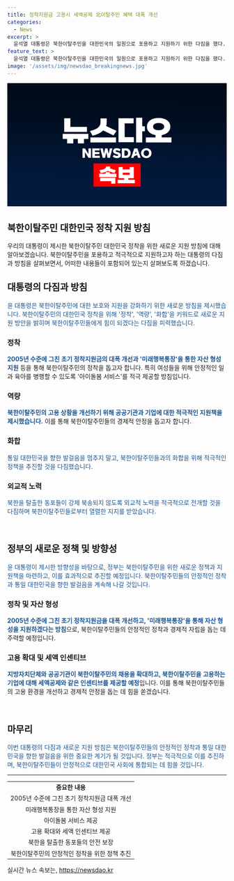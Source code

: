 ```yaml
---
title: 정착지원금 고용시 세액공제 北이탈주민 혜택 대폭 개선
categories:
  - News
excerpt: >
  윤석열 대통령은 북한이탈주민을 대한민국의 일원으로 포용하고 지원하기 위한 다짐을 했다. 정착지원금의 대폭 개선, 자산 형성 지원, 여성을 위한 아이돌봄 서비스, 고용 확대와 인센티브 제공 등을 강조했다. 또한 북한을 탈출한 동포들이 강제 북송되지 않도록 외교적 노력을 다하겠다고 강조했다. 북한이탈주민들은 이에 감격하여 환호와 눈물로 응답했다.
feature_text: >
  윤석열 대통령은 북한이탈주민을 대한민국의 일원으로 포용하고 지원하기 위한 다짐을 했다. 정착지원금의 대폭 개선, 자산 형성 지원, 여성을 위한 아이돌봄 서비스, 고용 확대와 인센티브 제공 등을 강조했다. 또한 북한을 탈출한 동포들이 강제 북송되지 않도록 외교적 노력을 다하겠다고 강조했다. 북한이탈주민들은 이에 감격하여 환호와 눈물로 응답했다.
image: '/assets/img/newsdao_breakingnews.jpg'
---
```


<p><img src="/assets/img/newsdao_breakingnews.jpg" alt="flaretime 속보" /></p>

<h2>북한이탈주민 대한민국 정착 지원 방침</h2>

<p data-ke-size="size16">우리의 대통령이 제시한 북한이탈주민 대한민국 정착을 위한 새로운 지원 방침에 대해 알아보겠습니다. 북한이탈주민을 포용하고 적극적으로 지원하고자 하는 대통령의 다짐과 방침을 살펴보면서, 어떠한 내용들이 포함되어 있는지 살펴보도록 하겠습니다.</p>

<h2 data-ke-size="size26">대통령의 다짐과 방침</h2>

<p><span style="color: #1a5490;">윤 대통령은 북한이탈주민에 대한 보호와 지원을 강화하기 위한 새로운 방침을 제시했습니다. 북한이탈주민의 대한민국 정착을 위해 '정착', '역량', '화합'을 키워드로 새로운 지원 방안을 밝히며 북한이탈주민들에게 힘이 되겠다는 다짐을 피력했습니다.</span></p>

<h3>정착</h3>

<p><b><span style="color: #1a5490;">2005년 수준에 그친 초기 정착지원금의 대폭 개선과 '미래행복통장'을 통한 자산 형성 지원</span></b> 등을 통해 북한이탈주민의 정착을 돕고자 합니다. 특히 여성들을 위해 안정적인 일과 육아를 병행할 수 있도록 '아이돌봄 서비스'를 적극 제공할 방침입니다.</p>

<h3>역량</h3>

<p><b><span style="color: #1a5490;">북한이탈주민의 고용 상황을 개선하기 위해 공공기관과 기업에 대한 적극적인 지원책을 제시했습니다.</span></b> 이를 통해 북한이탈주민들의 경제적 안정을 돕고자 합니다.</p>

<h3>화합</h3>

<p><span style="color: #1a5490;">통일 대한민국을 향한 발걸음을 멈추지 말고, 북한이탈주민들과의 화합을 위해 적극적인 정책을 추진할 것을 다짐했습니다.</span></p>

<h3>외교적 노력</h3>

<p><span style="color: #1a5490;">북한을 탈출한 동포들이 강제 북송되지 않도록 외교적 노력을 적극적으로 전개할 것을 다짐하며 북한이탈주민들로부터 열렬한 지지를 받았습니다.</span></p>

<p data-ke-size="size16">&nbsp;</p>

<h2 data-ke-size="size26">정부의 새로운 정책 및 방향성</h2>

<p><span style="color: #1a5490;">윤 대통령이 제시한 방향성을 바탕으로, 정부는 북한이탈주민을 위한 새로운 정책과 지원책을 마련하고, 이를 효과적으로 추진할 예정입니다. 북한이탈주민들의 안정적인 정착과 통일 대한민국을 향한 발걸음을 계속해 나갈 것입니다.</span></p>

<h3>정착 및 자산 형성</h3>

<p><b><span style="color: #1a5490;">2005년 수준에 그친 초기 정착지원금을 대폭 개선하고, '미래행복통장'을 통해 자산 형성을 지원하겠다는 방침</span></b>으로, 북한이탈주민들의 안정적인 정착과 경제적 자립을 돕는 데 주력할 예정입니다.</p>

<h3>고용 확대 및 세액 인센티브</h3>

<p><b><span style="color: #1a5490;">지방자치단체와 공공기관이 북한이탈주민의 채용을 확대하고, 북한이탈주민을 고용하는 기업에 대해 세액공제와 같은 인센티브를 제공할 예정</span></b>입니다. 이를 통해 북한이탈주민들의 고용 환경을 개선하고 경제적 안정을 돕는 데 힘을 쏟겠습니다.</p>

<p data-ke-size="size16">&nbsp;</p>

<h2 data-ke-size="size26">마무리</h2>

<p><span style="color: #1a5490;">이번 대통령의 다짐과 새로운 지원 방침은 북한이탈주민들의 안정적인 정착과 통일 대한민국을 향한 발걸음을 위한 중요한 계기가 될 것입니다. 정부는 적극적으로 이를 추진하며, 북한이탈주민들이 안정적으로 대한민국 사회에 통합되는 데 힘쓸 것입니다.</span></p>

<hr>

<table>
<tbody>
<tr>
<td style="text-align: center; height: 17px;"><b>중요한 내용</b></td>
</tr>
<tr>
<td style="text-align: center; height: 17px;">2005년 수준에 그친 초기 정착지원금 대폭 개선</td>
</tr>
<tr>
<td style="text-align: center; height: 17px;">미래행복통장을 통한 자산 형성 지원</td>
</tr>
<tr>
<td style="text-align: center; height: 17px;">아이돌봄 서비스 제공</td>
</tr>
<tr>
<td style="text-align: center; height: 17px;">고용 확대와 세액 인센티브 제공</td>
</tr>
<tr>
<td style="text-align: center; height: 17px;">북한을 탈출한 동포들의 안전 보장</td>
</tr>
<tr>
<td style="text-align: center; height: 17px;">북한이탈주민의 안정적인 정착을 위한 정책 추진</td>
</tr>
</tbody>
</table>
실시간 뉴스 속보는, <a href="https://newsdao.kr" rel="dofollow">https://newsdao.kr</a>


